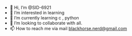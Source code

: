- 👋 Hi, I’m @SID-6921
- 👀 I’m interested in learning
- 🌱 I’m currently learning c , python
- 💞️ I’m looking to collaborate with all.
- 📫 How to reach me via mail blackhorse.nerd@gmail.com
<!---
SID-6921/SID-6921 is a ✨ special ✨ repository because its `README.md` (this file) appears on your GitHub profile.
You can click the Preview link to take a look at your changes.
--->
